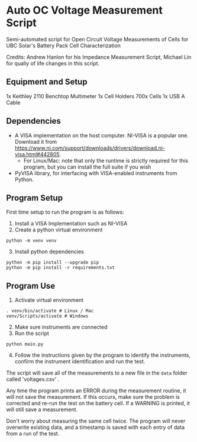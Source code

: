 # Auto OC Voltage Measurement Script
Semi-automated script for Open Circuit Voltage Measurements of Cells for UBC Solar's Battery Pack Cell Characterization

Credits: Andrew Hanlon for his Impedance Measurement Script, Michael Lin for qualiy of life changes in this script.

## Equipment and Setup

1x Keithley 2110 Benchtop Multimeter
1x Cell Holders
700x Cells
1x USB A Cable

## Dependencies

- A VISA implementation on the host computer. NI-VISA is a popular one. Download it from https://www.ni.com/support/downloads/drivers/download.ni-visa.html#442805.
  - For Linux/Mac: note that only the runtime is strictly required for this program, but you can install the full suite if you wish
- PyVISA library, for interfacing with VISA-enabled instruments from Python.

## Program Setup

First time setup to run the program is as follows:

1. Install a VISA Implementation such as NI-VISA
2. Create a python virtual environment
```shell
python -m venv venv
```
3. Install python dependencies
```shell
python -m pip install --upgrade pip
python -m pip install -r requirements.txt
```

## Program Use

1. Activate virtual environment
```shell
. venv/bin/activate # Linux / Mac
venv/Scripts/activate # Windows
```
2. Make sure instruments are connected
3. Run the script
```shell
python main.py
```
4. Follow the instructions given by the program to identify the instruments, confirm the instrument identification and run the test.

The script will save all of the measurements to a new file in the `data` folder called 'voltages.csv' .

Any time the program prints an ERROR during the measurement routine, it will not save the measurement. If this occurs, make sure the problem is corrected and re-run the test on the battery cell. If a WARNING is printed, it will still save a measurement.

Don't worry about measuring the same cell twice. The program will never overwrite existing data, and a timestamp is saved with each entry of data from a run of the test.

